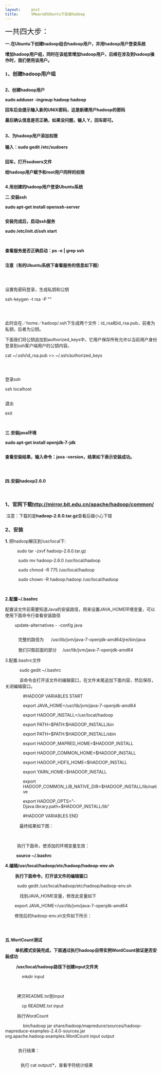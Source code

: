 ```yaml
---
layout:     post
title:      VMware的Ubuntu下安装hadoop
---
```

<div id="article_content" class="article_content clearfix csdn-tracking-statistics" data-pid="blog" data-mod="popu_307" data-dsm="post">
								            <link rel="stylesheet" href="https://csdnimg.cn/release/phoenix/template/css/ck_htmledit_views-f76675cdea.css">
						<div class="htmledit_views" id="content_views">
                
<p><span style="font-size:24px;">一共四大步：</span></p>
<p><strong>一.在Ubuntu下创建hadoop组合hadoop用户，并用hadoop用户登录系统</strong></p>
<p><strong>增加hadoop用户组，同时在该组里增加hadoop用户<span style="font-family:'宋体';">，</span>后续在涉及到hadoop操作时，我们使用<span style="font-family:'宋体';">该</span>用户<span style="font-family:'宋体';">。</span></strong></p>
<p><strong></strong></p>
<h3><span style="font-family:'宋体';">1、创建</span>hadoop<span style="font-family:'宋体';">用户组</span></h3>
<img src="https://img-blog.csdn.net/20151114233423594?watermark/2/text/aHR0cDovL2Jsb2cuY3Nkbi5uZXQv/font/5a6L5L2T/fontsize/400/fill/I0JBQkFCMA==/dissolve/70/gravity/Center" alt=""><br><p></p>
<p><strong>2、创建hadoop用户</strong></p>
<p><strong>sudo adduser -ingroup hadoop hadoop</strong><br></p>
<p><strong><strong>回车后会提示输入新的UNIX密码，这是新建用户hadoop的密码</strong></strong></p>
<p><strong><strong>最后确认信息是否正确，如果没问题，输入 Y，回车即可。</strong><br></strong></p>
<p><strong><img src="https://img-blog.csdn.net/20151114233722897?watermark/2/text/aHR0cDovL2Jsb2cuY3Nkbi5uZXQv/font/5a6L5L2T/fontsize/400/fill/I0JBQkFCMA==/dissolve/70/gravity/Center" alt=""><br><br>
3、为hadoop用户添加权限<br><br>
输入：sudo gedit /etc/sudoers<br></strong></p>
<p><strong><img src="https://img-blog.csdn.net/20151114234028307?watermark/2/text/aHR0cDovL2Jsb2cuY3Nkbi5uZXQv/font/5a6L5L2T/fontsize/400/fill/I0JBQkFCMA==/dissolve/70/gravity/Center" alt=""></strong></p>
<p><strong><strong>回车，打开sudoers文件</strong></strong></p>
<p><strong><strong><strong>给hadoop用户赋予和root用户同样的权限</strong><br></strong></strong></p>
<p><strong><img src="https://img-blog.csdn.net/20151114234214786?watermark/2/text/aHR0cDovL2Jsb2cuY3Nkbi5uZXQv/font/5a6L5L2T/fontsize/400/fill/I0JBQkFCMA==/dissolve/70/gravity/Center" alt=""><br></strong></p>
<p><strong>4.用创建的hadoop用户登录Ubuntu系统<br></strong></p>
<p><strong>二.安装ssh</strong></p>
<p><strong>sudo apt-get install openssh-server</strong></p>
<p><strong><img src="https://img-blog.csdn.net/20151114234437748?watermark/2/text/aHR0cDovL2Jsb2cuY3Nkbi5uZXQv/font/5a6L5L2T/fontsize/400/fill/I0JBQkFCMA==/dissolve/70/gravity/Center" alt=""></strong></p>
<p><strong>安装完成后，启动ssh服务</strong></p>
<p><strong>sudo /etc/init.d/ssh start</strong></p>
<p><br></p>
<p><strong>查看服务是否正确启动：ps -e | grep ssh</strong></p>
<p><strong><img src="https://img-blog.csdn.net/20151114234812243?watermark/2/text/aHR0cDovL2Jsb2cuY3Nkbi5uZXQv/font/5a6L5L2T/fontsize/400/fill/I0JBQkFCMA==/dissolve/70/gravity/Center" alt=""></strong></p>
<p><strong>注意（有的Ubuntu系统下查看服务的信息如下图）</strong></p>
<p><strong><img src="https://img-blog.csdn.net/20151114234949363?watermark/2/text/aHR0cDovL2Jsb2cuY3Nkbi5uZXQv/font/5a6L5L2T/fontsize/400/fill/I0JBQkFCMA==/dissolve/70/gravity/Center" alt=""></strong></p>
<p><br><strong></strong></p>
<p>设置免密码登录，生成私钥和公钥</p>
<p>ssh-keygen -t rsa -P ""</p>
<img src="https://img-blog.csdn.net/20151114235105474?watermark/2/text/aHR0cDovL2Jsb2cuY3Nkbi5uZXQv/font/5a6L5L2T/fontsize/400/fill/I0JBQkFCMA==/dissolve/70/gravity/Center" alt=""><p><br><strong></strong></p>
<p>此时会在／home／hadoop/.ssh下生成两个文件：id_rsa和id_rsa.pub，前者为私钥，后者为公钥。</p>
<p>下面我们将公钥追加到authorized_keys中，它用户保存所有允许以当前用户身份登录到ssh客户端用户的公钥内容。</p>
<p>cat ~/.ssh/id_rsa.pub &gt;&gt; ~/.ssh/authorized_keys</p>
<img src="https://img-blog.csdn.net/20151114235155045?watermark/2/text/aHR0cDovL2Jsb2cuY3Nkbi5uZXQv/font/5a6L5L2T/fontsize/400/fill/I0JBQkFCMA==/dissolve/70/gravity/Center" alt=""><p><br><strong></strong></p>
<p>登录ssh</p>
<p>ssh localhost</p>
<img src="https://img-blog.csdn.net/20151114235246878?watermark/2/text/aHR0cDovL2Jsb2cuY3Nkbi5uZXQv/font/5a6L5L2T/fontsize/400/fill/I0JBQkFCMA==/dissolve/70/gravity/Center" alt=""><p><strong></strong></p>
<p>退出</p>
<p>exit</p>
<br><p><strong>三.安装java环境</strong></p>
<p><strong>sudo apt-get install openjdk-7-jdk</strong></p>
<p><strong><img src="https://img-blog.csdn.net/20151114235400463?watermark/2/text/aHR0cDovL2Jsb2cuY3Nkbi5uZXQv/font/5a6L5L2T/fontsize/400/fill/I0JBQkFCMA==/dissolve/70/gravity/Center" alt=""></strong></p>
<p><strong>查看安装结果，输入命令：java -version，结果如下表示安装成功。</strong></p>
<p><strong><img src="https://img-blog.csdn.net/20151114235525195?watermark/2/text/aHR0cDovL2Jsb2cuY3Nkbi5uZXQv/font/5a6L5L2T/fontsize/400/fill/I0JBQkFCMA==/dissolve/70/gravity/Center" alt=""></strong></p>
<p><strong><br></strong></p>
<p><strong>四.安装hadoop2.6.0</strong></p>
<p><br><strong></strong></p>
<h3>1<span style="font-family:'宋体';">、官网下载</span><span style="text-decoration:underline;">http://mirror.bit.edu.cn/apache/hadoop/common/</span></h3>
<p></p>
<p> 注意：下载的是<strong>hadoop-2.6.0.tar.gz</strong>查看后缀小心下错</p>
<h3>2<span style="font-family:'宋体';">、安装</span></h3>
<strong>1. </strong>把hadoop解压到/usr/local下:<span><span></span></span><span><span><br></span></span>
<p><span><span>          sudo tar -zxvf hadoop-2.6.0.tar.gz  </span></span><span><br></span></p>
<p><span>           sudo mv hadoop-2.6.0 /usr/local/hadoop  </span><span><br></span></p>
<p><span>           sudo chmod -R 775 /usr/local/hadoop  </span><span><br></span></p>
<p><span>           sudo chown -R hadoop:hadoop /usr/local/hadoop</span></p>
<span><br></span>
<p><strong>2.配置~/.bashrc</strong></p>
<p><strong></strong><span style="font-family:'宋体';">配置</span>该文件前需要知道Java的安装路径，用来设置JAVA_HOME环境变量，可以使用下面命令行查看安装路径<br><strong></strong></p>
<p>        update-alternatives - -config java</p>
<p><img src="https://img-blog.csdn.net/20151115000311914?watermark/2/text/aHR0cDovL2Jsb2cuY3Nkbi5uZXQv/font/5a6L5L2T/fontsize/400/fill/I0JBQkFCMA==/dissolve/70/gravity/Center" alt=""></p>
<p></p>
<p>           完整的路径为      /usr/lib/jvm/java-7-openjdk-amd64/jre/bin/java</p>
<p>           我们只取前面的部分     /usr/lib/jvm/java-7-openjdk-amd64</p>
<p>3.配置.bashrc文件</p>
<p>            sudo gedit ~/.bashrc</p>
<p>            该命令会打开该文件的编辑窗口，在文件末尾追加下面内容，然后保存，关闭编辑窗口。</p>
<p></p>
<p style="margin-left:44pt;">#HADOOP VARIABLES START</p>
<p style="margin-left:44pt;">export JAVA_HOME=/usr/lib/jvm/java-7-openjdk-amd64</p>
<p style="margin-left:44pt;">export HADOOP_INSTALL=/usr/local/hadoop</p>
<p style="margin-left:44pt;">export PATH=$PATH:$HADOOP_INSTALL/bin</p>
<p style="margin-left:44pt;">export PATH=$PATH:$HADOOP_INSTALL/sbin</p>
<p style="margin-left:44pt;">export HADOOP_MAPRED_HOME=$HADOOP_INSTALL</p>
<p style="margin-left:44pt;">export HADOOP_COMMON_HOME=$HADOOP_INSTALL</p>
<p style="margin-left:44pt;">export HADOOP_HDFS_HOME=$HADOOP_INSTALL</p>
<p style="margin-left:44pt;">export YARN_HOME=$HADOOP_INSTALL</p>
<p style="margin-left:44pt;">export HADOOP_COMMON_LIB_NATIVE_DIR=$HADOOP_INSTALL/lib/native</p>
<p style="margin-left:44pt;">export HADOOP_OPTS="-Djava.library.path=$HADOOP_INSTALL/lib"</p>
<p style="margin-left:44pt;">#HADOOP VARIABLES END</p>
            最终结果如下图：
<p><img src="https://img-blog.csdn.net/20151115000650615?watermark/2/text/aHR0cDovL2Jsb2cuY3Nkbi5uZXQv/font/5a6L5L2T/fontsize/400/fill/I0JBQkFCMA==/dissolve/70/gravity/Center" alt=""><br></p>
<br>
          执行下面命，使添加的环境变量生效：
<p><strong>           source ~/.bashrc</strong></p>
<p><strong>4.编辑/usr/local/hadoop/etc/hadoop/hadoop-env.sh</strong></p>
<p><strong>          执行下面命令<span style="font-family:'宋体';">，</span>打开该文件的编辑窗口</strong></p>
<p>          sudo gedit /usr/local/hadoop/etc/hadoop/hadoop-env.sh</p>
<p style="margin-left:36pt;">找到JAVA_HOME变量，修改此变量如下</p>
<p>        export JAVA_HOME=/usr/lib/jvm/java-7-openjdk-amd64    </p>
<p>        修改后的hadoop-env.sh文件如下所示<span style="font-family:'宋体';">：</span></p>
<img src="https://img-blog.csdn.net/20151115001248134?watermark/2/text/aHR0cDovL2Jsb2cuY3Nkbi5uZXQv/font/5a6L5L2T/fontsize/400/fill/I0JBQkFCMA==/dissolve/70/gravity/Center" alt=""><br><p></p>
<p><strong><br></strong></p>
<p><strong>五.WortCount测试</strong></p>
<p><strong>          单机模式安装完成，下面通过执行hadoop自带实例WordCount验证是否安装成功</strong></p>
<p><strong>           /usr/local/hadoop路径下创建input文件夹    </strong></p>
<p>              mkdir input</p>
<p>     <br></p>
<p>          拷贝README.txt到input    </p>
<p>              cp README.txt input</p>
<p>          执行WordCount</p>
<p>               bin/hadoop jar share/hadoop/mapreduce/sources/hadoop-mapreduce-examples-2.4.0-sources.jar org.apache.hadoop.examples.WordCount input output</p>
<p><img src="https://img-blog.csdn.net/20151115001510298?watermark/2/text/aHR0cDovL2Jsb2cuY3Nkbi5uZXQv/font/5a6L5L2T/fontsize/400/fill/I0JBQkFCMA==/dissolve/70/gravity/Center" alt=""></p>
<p>           执行结果：</p>
<p><img src="https://img-blog.csdn.net/20151115001648865?watermark/2/text/aHR0cDovL2Jsb2cuY3Nkbi5uZXQv/font/5a6L5L2T/fontsize/400/fill/I0JBQkFCMA==/dissolve/70/gravity/Center" alt=""></p>
<p>             执行 cat output/*，查看字符统计结果</p>
<p><img src="https://img-blog.csdn.net/20151115001804843?watermark/2/text/aHR0cDovL2Jsb2cuY3Nkbi5uZXQv/font/5a6L5L2T/fontsize/400/fill/I0JBQkFCMA==/dissolve/70/gravity/Center" alt=""><br></p>
<br>            </div>
                </div>